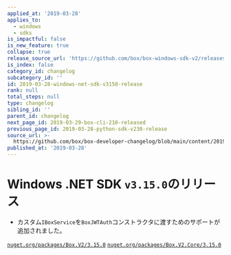 ```yaml
---
applied_at: '2019-03-28'
applies_to:
  - windows
  - sdks
is_impactful: false
is_new_feature: true
collapse: true
release_source_url: 'https://github.com/box/box-windows-sdk-v2/releases/tag/v3.15.0'
is_index: false
category_id: changelog
subcategory_id: ''
id: 2019-03-28-windows-net-sdk-v3150-release
rank: null
total_steps: null
type: changelog
sibling_id: ''
parent_id: changelog
next_page_id: 2019-03-29-box-cli-210-released
previous_page_id: 2019-03-28-python-sdk-v230-release
source_url: >-
  https://github.com/box/box-developer-changelog/blob/main/content/2019/03-28-windows-net-sdk-v3150-release.md
published_at: '2019-03-28'
---
```

# Windows .NET SDK `v3.15.0`のリリース

* カスタム`IBoxService`を`BoxJWTAuth`コンストラクタに渡すためのサポートが追加されました。

[`nuget.org/packages/Box.V2/3.15.0`](https://www.nuget.org/packages/Box.V2/3.15.0)
[`nuget.org/packages/Box.V2.Core/3.15.0`](https://www.nuget.org/packages/Box.V2.Core/3.15.0)
